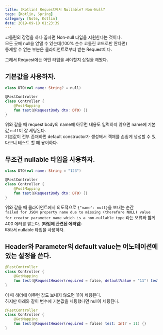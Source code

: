 ```yaml
---
title: (Kotlin) Request에서 Nullable? Non-Null?
tags: [Kotlin, Spring]
category: [Note, Kotlin]
date: 2019-09-18 01:23:39
---
```


코틀린의 장점을 하나 꼽자면 Non-null 타입을 지원한다는 것이다.  
모든 곳에 null을 없앨 수 있는데(100% 순수 코틀린 코드로만 짠다면)  
통제할 수 없는 부분은 클라이언트로부터 받는 Request이다.  

그래서 Request에는 어떤 타입을 써야할지 삽질을 해봤다.  

## 기본값을 사용하자.
```kotlin
class DTO(val name: String? = null)

@RestController
class Controller {
    @PostMapping
    fun test(@RequestBody dto: DTO) {}
}
```
위와 같을 때 request body의 name에 아무런 내용도 입력하지 않으면 name에 기본값 `null`이 잘 세팅된다.  
기본값이 전부 존재하면 default constructor가 생성돼서 객체를 손쉽게 생성할 수 있다보니 테스트 할 때 용이하다.  

## 무조건 nullable 타입을 사용하자.  
```kotlin
class DTO(val name: String = "123")

@RestController
class Controller {
    @PostMapping
    fun test(@RequestBody dto: DTO) {}
}
```

위와 같을 때 클라이언트에서 의도적으로 `{"name": null}`을 보내는 순간  
`failed for JSON property name due to missing (therefore NULL) value for creator parameter name which is a non-nullable type`
라는 오류와 함께 400 에러를 뱉는다. (**타입에 관련된 에러임**)  
따라서 nullable 타입을 사용하자.

## Header와 Parameter의 default value는 어노테이션에 있는 설정을 쓴다.  
```kotlin
@RestController
class Controller {
    @GetMapping
    fun test(@RequestHeader(required = false, defaultValue = "11") test: Int?) {}
}
```
이 때 헤더에 아무런 값도 보내지 않으면 11이 세팅된다.  
하지만 아래와 같이 변수에 기본값을 세팅했다면 null이 세팅된다.
```kotlin
@RestController
class Controller {
    @GetMapping
    fun test(@RequestHeader(required = false) test: Int? = 11) {}
}
```